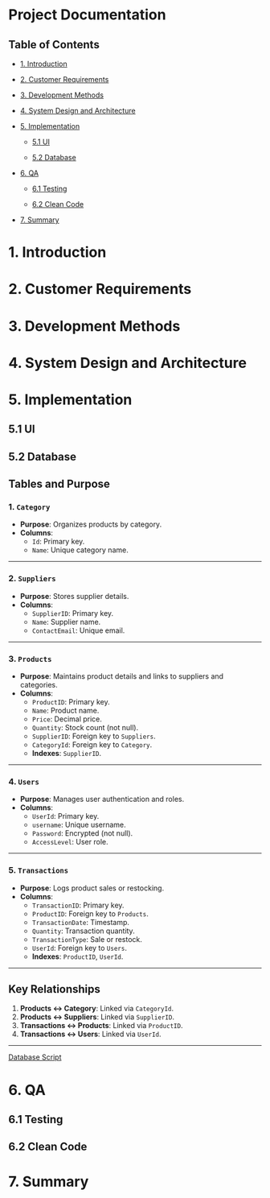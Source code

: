 # Project Documentation

## Table of Contents

- [1. Introduction](#1-introduction)

- [2. Customer Requirements](#2-customer-requirements)

- [3. Development Methods](#3-development-methods)

- [4. System Design and Architecture](#4-system-design-and-architecture)

- [5. Implementation](#5-implementation)

    - [5.1 UI](#51-ui)

    - [5.2 Database](#52-database)

- [6. QA](#6-qa)

    - [6.1 Testing](#61-testing)

    - [6.2 Clean Code](#62-clean-code)

- [7. Summary](#7-summary)



# 1. Introduction





# 2. Customer Requirements





# 3. Development Methods





# 4. System Design and Architecture





# 5. Implementation



## 5.1 UI



## 5.2 Database

## Tables and Purpose

### 1. `Category`
- **Purpose**: Organizes products by category.
- **Columns**:
    - `Id`: Primary key.
    - `Name`: Unique category name.

---

### 2. `Suppliers`
- **Purpose**: Stores supplier details.
- **Columns**:
    - `SupplierID`: Primary key.
    - `Name`: Supplier name.
    - `ContactEmail`: Unique email.

---

### 3. `Products`
- **Purpose**: Maintains product details and links to suppliers and categories.
- **Columns**:
    - `ProductID`: Primary key.
    - `Name`: Product name.
    - `Price`: Decimal price.
    - `Quantity`: Stock count (not null).
    - `SupplierID`: Foreign key to `Suppliers`.
    - `CategoryId`: Foreign key to `Category`.
    - **Indexes**: `SupplierID`.

---

### 4. `Users`
- **Purpose**: Manages user authentication and roles.
- **Columns**:
    - `UserId`: Primary key.
    - `username`: Unique username.
    - `Password`: Encrypted (not null).
    - `AccessLevel`: User role.

---

### 5. `Transactions`
- **Purpose**: Logs product sales or restocking.
- **Columns**:
    - `TransactionID`: Primary key.
    - `ProductID`: Foreign key to `Products`.
    - `TransactionDate`: Timestamp.
    - `Quantity`: Transaction quantity.
    - `TransactionType`: Sale or restock.
    - `UserId`: Foreign key to `Users`.
    - **Indexes**: `ProductID`, `UserId`.

---

## Key Relationships
1. **Products ↔ Category**: Linked via `CategoryId`.
2. **Products ↔ Suppliers**: Linked via `SupplierID`.
3. **Transactions ↔ Products**: Linked via `ProductID`.
4. **Transactions ↔ Users**: Linked via `UserId`.

---

[Database Script](..%2Fsqlscript)

# 6. QA



## 6.1 Testing



## 6.2 Clean Code





# 7. Summary

